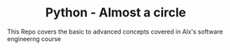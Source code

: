 <h1 align='center'> Python - Almost a circle </h1>

This Repo covers the basic to advanced concepts covered in Alx's software engineerng course
